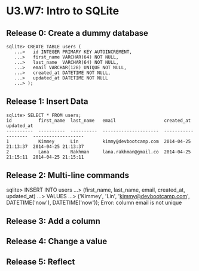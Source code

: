 # U3.W7: Intro to SQLite

## Release 0: Create a dummy database

```
sqlite> CREATE TABLE users (
   ...>   id INTEGER PRIMARY KEY AUTOINCREMENT,
   ...>   first_name VARCHAR(64) NOT NULL,
   ...>   last_name  VARCHAR(64) NOT NULL,
   ...>   email VARCHAR(128) UNIQUE NOT NULL,
   ...>   created_at DATETIME NOT NULL,
   ...>   updated_at DATETIME NOT NULL
   ...> );

```
## Release 1: Insert Data 

```
sqlite> SELECT * FROM users;
id          first_name  last_name   email                  created_at           updated_at
----------  ----------  ----------  ---------------------  -------------------  -------------------
1           Kimmey      Lin         kimmy@devbootcamp.com  2014-04-25 21:13:37  2014-04-25 21:13:37
2           Lana        Rakhman     lana.rakhman@gmail.co  2014-04-25 21:15:11  2014-04-25 21:15:11

```
## Release 2: Multi-line commands

sqlite> INSERT INTO users
   ...> (first_name, last_name, email, created_at, updated_at)
   ...> VALUES
   ...> ('Kimmey', 'Lin', 'kimmy@devbootcamp.com', DATETIME('now'), DATETIME('now'));
Error: column email is not unique

## Release 3: Add a column
<!-- paste your terminal output here -->

## Release 4: Change a value
<!-- paste your terminal output here -->

## Release 5: Reflect
<!-- Add your reflection here -->
